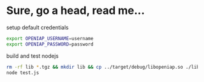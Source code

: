 # Sure, go a head, read me...
setup default credentials
```bash
export OPENIAP_USERNAME=username
export OPENIAP_PASSWORD=password
```

build and test nodejs
```bash
rm -rf lib *.tgz && mkdir lib && cp ../target/debug/libopeniap.so ./lib && npm pack
node test.js
```